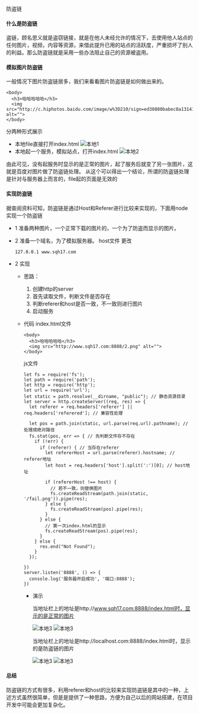 防盗链

#### 什么是防盗链

  盗链，顾名思义就是盗窃链接，就是在他人未经允许的情况下，去使用他人站点的任何图片，视频，内容等资源，来借此提升已用的站点的活跃度，严重损坏了别人的利益。那么防盗链就是采用一些办法阻止自己的资源被盗用。

#### 模拟图片防盗链

  一般情况下图片防盗链居多，我们来看看图片防盗链是如何做出来的。

    <body>
      <h3>哈哈哈哈哈</h3>
      <img src="http://c.hiphotos.baidu.com/image/w%3D210/sign=ed30880babec8a13141a50e1c7029157/d52a2834349b033be1a9503e17ce36d3d539bd35.jpg" alt="">
    </body>

  分两种形式展示

  * 本地file直接打开index.html
  ![本地1](https://github.com/sqh17/Node_Learn/blob/master/%E9%98%B2%E7%9B%97%E9%93%BE/public/pic.jpg)
  * 本地起一个服务，模拟站点，打开index.html
  ![本地2](https://github.com/sqh17/Node_Learn/blob/master/%E9%98%B2%E7%9B%97%E9%93%BE/public/img.jpg)


  由此可见，没有起服务时显示的是正常的图片，起了服务后就变了另一张图片，这就是百度对图片做了防盗链处理。
  从这个可以得出一个结论，所谓的防盗链处理是针对与服务器上而言的，file起的页面是无效的

#### 实现防盗链

  据查阅资料可知，防盗链是通过Host和Referer进行比较来实现的，下面用node实现一个防盗链

  * 1 准备两种图片，一个正常下载的图片的，一个为了防盗而显示的图片。

  * 2 准备一个域名，为了模拟服务器。
    host文件 更改
    
        127.0.0.1 www.sqh17.com

  * 2 实现

    * 思路：
      1. 创建http的server
      2. 首先读取文件，判断文件是否存在
      3. 判断referer和host是否一致，不一致则进行图片
      4. 启动服务

    * 代码
        index.html文件

          <body>
            <h3>哈哈哈哈哈</h3>
            <img src="http://www.sqh17.com:8888/2.png" alt="">
          </body>

        js文件

          let fs = require('fs');
          let path = require('path');
          let http = require('http');
          let url = require('url');
          let static = path.resolve(__dirname, "public"); // 静态资源目录
          let server = http.createServer((req, res) => {
            let referer = req.headers['referer'] || req.headers['referered']; // 兼容性处理

            let pos = path.join(static, url.parse(req.url).pathname); // 处理成绝对路径
            fs.stat(pos, err => { // 先判断文件存不存在
              if (!err) {
                if (referer) { // 当存在referer
                  let refererHost = url.parse(referer).hostname; // referer地址
                  let host = req.headers['host'].split(':')[0]; // host地址

                  if (refererHost !== host) {
                    // 若不一致，则替换图片
                    fs.createReadStream(path.join(static, '/fail.png')).pipe(res);
                  } else {
                    fs.createReadStream(pos).pipe(res);
                  }
                } else {
                  // 第一次index.html的显示
                  fs.createReadStream(pos).pipe(res);
                }
              } else {
                res.end("Not Found");
              }
            });

          })
          server.listen('8888', () => {
            console.log('服务器开启成功', '端口:8888');
          })

      * 演示

        当地址栏上的地址是http://www.sqh17.com:8888/index.html时，显示的是正常的图片

        ![本地3](https://github.com/sqh17/Node_Learn/blob/master/%E9%98%B2%E7%9B%97%E9%93%BE/public/pic1.jpg)
        ![本地3](https://github.com/sqh17/Node_Learn/blob/master/%E9%98%B2%E7%9B%97%E9%93%BE/public/pic2.jpg)

        当地址栏上的地址是http://localhost.com:8888/index.html时，显示的是防盗链的图片

        ![本地3](https://github.com/sqh17/Node_Learn/blob/master/%E9%98%B2%E7%9B%97%E9%93%BE/public/img1.jpg)
        ![本地3](https://github.com/sqh17/Node_Learn/blob/master/%E9%98%B2%E7%9B%97%E9%93%BE/public/img2.jpg)


#### 总结
 
  防盗链的方式有很多，利用referer和host的比较来实现防盗链是其中的一种，上述方式虽然很简单，但是是提供了一种思路，方便为自己以后的网站搭建，在项目开发中可能会更加复杂化。
   


